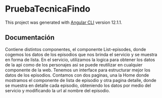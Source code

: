 # PruebaTecnicaFindo

This project was generated with [Angular CLI](https://github.com/angular/angular-cli) version 12.1.1.

## Documentación

Contiene distintos componentes, el componente List-episodes, donde cogemos los datos de los episodios que nos brinda el servicio y se muestra en forma de lista.
En el servicio, utilizamos la logica para obtener los datos de la api como de los personajes asi se puede reutilizar en cualquier componente de la web.
Tenemos un interface para estructurar mejor los datos de los episodios.
Contamos con dos paginas, una la Home donde mostramos el componente de lista de episodio y otra pagina detalle, donde se muestra en detalle cada episodio, obteniendo los datos por medio del servicio y modificando la url al nombre del episodio.
